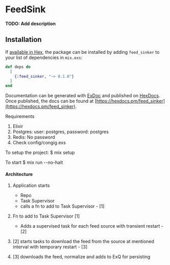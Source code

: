 # FeedSink

**TODO: Add description**

## Installation

If [available in Hex](https://hex.pm/docs/publish), the package can be installed
by adding `feed_sinker` to your list of dependencies in `mix.exs`:

```elixir
def deps do
  [
    {:feed_sinker, "~> 0.1.0"}
  ]
end
```

Documentation can be generated with [ExDoc](https://github.com/elixir-lang/ex_doc)
and published on [HexDocs](https://hexdocs.pm). Once published, the docs can
be found at [https://hexdocs.pm/feed_sinker](https://hexdocs.pm/feed_sinker).


Requirements
1. Elixir
2. Postgres: 
     user: postgres, password: postgres
3. Redis: 
    No password
4. Check config/congig.exs

To setup the project:
$ mix setup

To start
$ mix run --no-halt


####  Architecture
1. Application starts
    - Repo
    - Task Supervisor
    - calls a fn to add to Task Supervisor - [1]

2. Fn to add to Task Supervisor [1]
    - Adds a supervised task for each feed  source with transient restart - [2]

3. [2] starts tasks to download the feed from the source at mentioned interval with temporary restart - [3]

4. [3] downloads the feed, normalize and adds to ExQ for persisting




